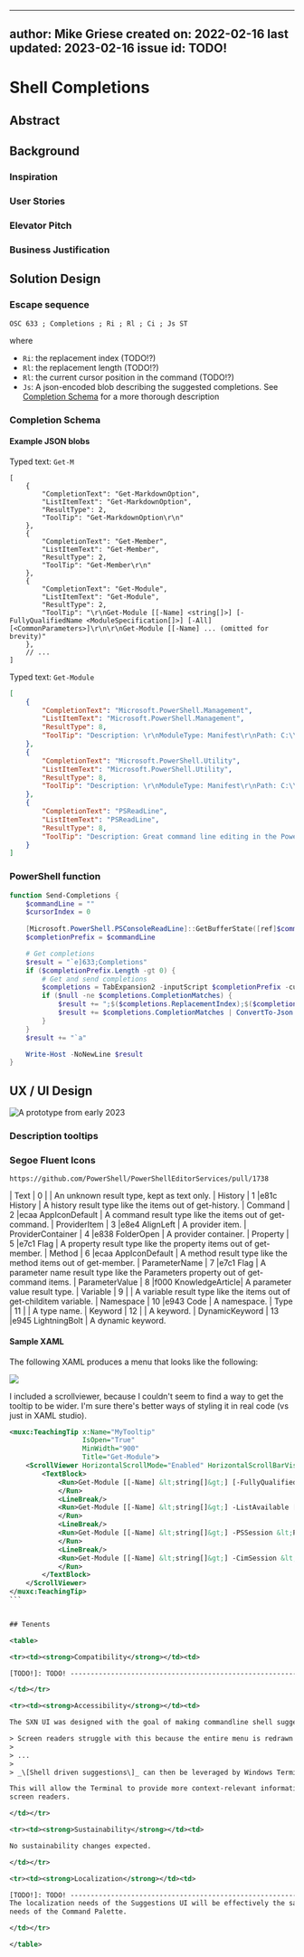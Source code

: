 
---
author: Mike Griese
created on: 2022-02-16
last updated: 2023-02-16
issue id: TODO!
---

# Shell Completions

## Abstract

## Background
### Inspiration
### User Stories
### Elevator Pitch
### Business Justification

## Solution Design

### Escape sequence 
```
OSC 633 ; Completions ; Ri ; Rl ; Ci ; Js ST
```
where
* `Ri`: the replacement index (TODO!?)
* `Rl`: the replacement length (TODO!?)
* `Rl`: the current cursor position in the command (TODO!?)
* `Js`: A json-encoded blob describing the suggested completions. See [Completion Schema](#completion-schema) for a more thorough description



### Completion Schema


#### Example JSON blobs

Typed text: ```Get-M```

```jsonc
[
    {
        "CompletionText": "Get-MarkdownOption",
        "ListItemText": "Get-MarkdownOption",
        "ResultType": 2,
        "ToolTip": "Get-MarkdownOption\r\n"
    },
    {
        "CompletionText": "Get-Member",
        "ListItemText": "Get-Member",
        "ResultType": 2,
        "ToolTip": "Get-Member\r\n"
    },
    {
        "CompletionText": "Get-Module",
        "ListItemText": "Get-Module",
        "ResultType": 2,
        "ToolTip": "\r\nGet-Module [[-Name] <string[]>] [-FullyQualifiedName <ModuleSpecification[]>] [-All] [<CommonParameters>]\r\n\r\nGet-Module [[-Name] ... (omitted for brevity)"
    },
    // ...
]

```

Typed text: ```Get-Module ```

```json
[
    {
        "CompletionText": "Microsoft.PowerShell.Management",
        "ListItemText": "Microsoft.PowerShell.Management",
        "ResultType": 8,
        "ToolTip": "Description: \r\nModuleType: Manifest\r\nPath: C:\\program files\\powershell\\7\\Modules\\Microsoft.PowerShell.Management\\Microsoft.PowerShell.Management.psd1"
    },
    {
        "CompletionText": "Microsoft.PowerShell.Utility",
        "ListItemText": "Microsoft.PowerShell.Utility",
        "ResultType": 8,
        "ToolTip": "Description: \r\nModuleType: Manifest\r\nPath: C:\\program files\\powershell\\7\\Modules\\Microsoft.PowerShell.Utility\\Microsoft.PowerShell.Utility.psd1"
    },
    {
        "CompletionText": "PSReadLine",
        "ListItemText": "PSReadLine",
        "ResultType": 8,
        "ToolTip": "Description: Great command line editing in the PowerShell console host\r\nModuleType: Script\r\nPath: C:\\program files\\powershell\\7\\Modules\\PSReadLine\\PSReadLine.psm1"
    }
]
```


### PowerShell function

```ps1
function Send-Completions {
    $commandLine = ""
    $cursorIndex = 0
    
    [Microsoft.PowerShell.PSConsoleReadLine]::GetBufferState([ref]$commandLine, [ref]$cursorIndex)
    $completionPrefix = $commandLine

    # Get completions
    $result = "`e]633;Completions"
    if ($completionPrefix.Length -gt 0) {
        # Get and send completions
        $completions = TabExpansion2 -inputScript $completionPrefix -cursorColumn $cursorIndex
        if ($null -ne $completions.CompletionMatches) {
            $result += ";$($completions.ReplacementIndex);$($completions.ReplacementLength);$($cursorIndex);"
            $result += $completions.CompletionMatches | ConvertTo-Json -Compress
        }
    }
    $result += "`a"

    Write-Host -NoNewLine $result
}
```

## UX / UI Design

![A prototype from early 2023](img/3121-sxn-menu-2023-000.gif)

### Description tooltips

### Segoe Fluent Icons

    https://github.com/PowerShell/PowerShellEditorServices/pull/1738

| Text                | 0   |                       | An unknown result type, kept as text only.
| History             | 1   |e81c    History        | A history result type like the items out of get-history.
| Command             | 2   |ecaa   AppIconDefault  | A command result type like the items out of get-command.
| ProviderItem        | 3   |e8e4   AlignLeft       | A provider item.
| ProviderContainer   | 4   |e838    FolderOpen     | A provider container.
| Property            | 5   |e7c1 Flag              | A property result type like the property items out of get-member.
| Method              | 6   |ecaa   AppIconDefault  | A method result type like the method items out of get-member.
| ParameterName       | 7   |e7c1 Flag              | A parameter name result type like the Parameters property out of get-command items.
| ParameterValue      | 8   |f000   KnowledgeArticle| A parameter value result type.
| Variable            | 9   |                       | A variable result type like the items out of get-childitem variable.
| Namespace           | 10  |e943   Code            | A namespace.
| Type                | 11  |                       | A type name.
| Keyword             | 12  |                       | A keyword.
| DynamicKeyword      | 13  |e945   LightningBolt   | A dynamic keyword.

#### Sample XAML 

The following XAML produces a menu that looks like the following:

![](img/shell-completion-tooltip-000.png)

I included a scrollviewer, because I couldn't seem to find a way to get the tooltip to be wider. I'm sure there's better ways of styling it in real code (vs just in XAML studio).

````xml
<muxc:TeachingTip x:Name="MyTooltip"
                  IsOpen="True"
                  MinWidth="900"
                  Title="Get-Module">
    <ScrollViewer HorizontalScrollMode="Enabled" HorizontalScrollBarVisibility="Hidden" >
        <TextBlock>
            <Run>Get-Module [[-Name] &lt;string[]&gt;] [-FullyQualifiedName &lt;ModuleSpecification[]&gt;] [-All] [&lt;CommonParameters&gt;]
            </Run>
            <LineBreak/>
            <Run>Get-Module [[-Name] &lt;string[]&gt;] -ListAvailable [-FullyQualifiedName &lt;ModuleSpecification[]&gt;] [-All] [-PSEdition &lt;string&gt;] [-SkipEditionCheck] [-Refresh] [&lt;CommonParameters&gt;]
            </Run>
            <LineBreak/>
            <Run>Get-Module [[-Name] &lt;string[]&gt;] -PSSession &lt;PSSession&gt; [-FullyQualifiedName &lt;ModuleSpecification[]&gt;] [-ListAvailable] [-PSEdition &lt;string&gt;] [-SkipEditionCheck] [-Refresh] [&lt;CommonParameters&gt;]
            </Run>
            <LineBreak/>
            <Run>Get-Module [[-Name] &lt;string[]&gt;] -CimSession &lt;CimSession&gt; [-FullyQualifiedName &lt;ModuleSpecification[]&gt;] [-ListAvailable] [-SkipEditionCheck] [-Refresh] [-CimResourceUri &lt;uri&gt;] [-CimNamespace &lt;string&gt;] [&lt;CommonParameters&gt;]
            </Run>
        </TextBlock>
    </ScrollViewer>
</muxc:TeachingTip>
```


## Tenents

<table>

<tr><td><strong>Compatibility</strong></td><td>

[TODO!]: TODO! -----------------------------------------------------------------

</td></tr>

<tr><td><strong>Accessibility</strong></td><td>

The SXN UI was designed with the goal of making commandline shell suggestions _more_ accessible. As Carlos previously wrote:

> Screen readers struggle with this because the entire menu is redrawn every time, making it harder to understand what exactly is "selected" (as the concept of selection in this instance is a shell-side concept represented by visual manipulation).
> 
> ...
> 
> _\[Shell driven suggestions\]_ can then be leveraged by Windows Terminal to create UI elements. Doing so leverages WinUI's accessible design. 

This will allow the Terminal to provide more context-relevant information to
screen readers. 

</td></tr>

<tr><td><strong>Sustainability</strong></td><td>

No sustainability changes expected.

</td></tr>

<tr><td><strong>Localization</strong></td><td>

[TODO!]: TODO! -----------------------------------------------------------------
The localization needs of the Suggestions UI will be effectively the same as the
needs of the Command Palette.

</td></tr>

</table>
